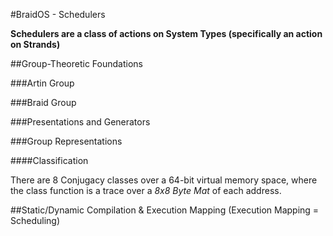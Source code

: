 #BraidOS - Schedulers

**Schedulers are a class of actions on System Types (specifically an action on Strands)**

##Group-Theoretic Foundations

###Artin Group

###Braid Group

###Presentations and Generators

###Group Representations

####Classification

There are 8 Conjugacy classes over a 64-bit virtual memory space, where the class function is a trace over a *8x8 Byte Mat* of each address. 


##Static/Dynamic Compilation & Execution Mapping (Execution Mapping = Scheduling)


